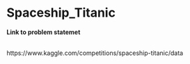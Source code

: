 # Spaceship_Titanic
<p><b> Link to problem statemet </b></p>
<br>
<a> https://www.kaggle.com/competitions/spaceship-titanic/data</a>
